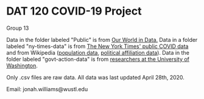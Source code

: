 <h1 id="dat-120-covid-19-project">DAT 120 COVID-19 Project</h1>
<p>Group 13</p>
<p>Data in the folder labeled &quot;Public&quot; is from <a href="https://github.com/owid/covid-19-data">Our World in Data.</a> Data in a folder labeled &quot;ny-times-data&quot; is from <a href="https://github.com/nytimes/covid-19-data">The New York Times&#39; public COVID data</a> and from Wikipedia (<a href="https://en.wikipedia.org/wiki/List_of_states_and_territories_of_the_United_States_by_population">population data</a>, <a href="https://en.wikipedia.org/wiki/List_of_United_States_governors">political affiliation data</a>). Data in the folder labeled &quot;govt-action-data&quot; is from <a href="https://github.com/COVID19StatePolicy/SocialDistancing">researchers at the University of Washington</a>.</p>
<p>Only .csv files are raw data. All data was last updated April 28th, 2020.</p>
<p>Email: jonah.williams@wustl.edu </p>
